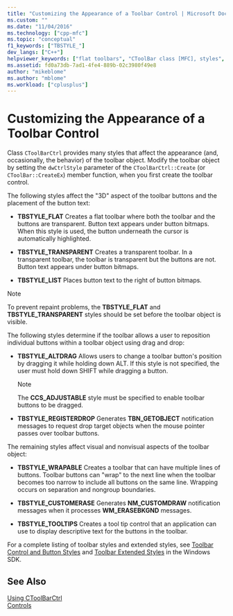 ```yaml
---
title: "Customizing the Appearance of a Toolbar Control | Microsoft Docs"
ms.custom: ""
ms.date: "11/04/2016"
ms.technology: ["cpp-mfc"]
ms.topic: "conceptual"
f1_keywords: ["TBSTYLE_"]
dev_langs: ["C++"]
helpviewer_keywords: ["flat toolbars", "CToolBar class [MFC], styles", "transparent toolbars", "TBSTYLE_ styles [MFC]", "CToolBarCtrl class [MFC], object styles", "toolbar controls [MFC], style"]
ms.assetid: fd0a73db-7ad1-4fe4-889b-02c3980f49e8
author: "mikeblome"
ms.author: "mblome"
ms.workload: ["cplusplus"]
---
```

# Customizing the Appearance of a Toolbar Control

Class `CToolBarCtrl` provides many styles that affect the appearance (and, occasionally, the behavior) of the toolbar object. Modify the toolbar object by setting the `dwCtrlStyle` parameter of the `CToolBarCtrl::Create` (or `CToolBar::CreateEx`) member function, when you first create the toolbar control.

The following styles affect the "3D" aspect of the toolbar buttons and the placement of the button text:

- **TBSTYLE_FLAT** Creates a flat toolbar where both the toolbar and the buttons are transparent. Button text appears under button bitmaps. When this style is used, the button underneath the cursor is automatically highlighted.

- **TBSTYLE_TRANSPARENT** Creates a transparent toolbar. In a transparent toolbar, the toolbar is transparent but the buttons are not. Button text appears under button bitmaps.

- **TBSTYLE_LIST** Places button text to the right of button bitmaps.

> [!NOTE]
>  To prevent repaint problems, the **TBSTYLE_FLAT** and **TBSTYLE_TRANSPARENT** styles should be set before the toolbar object is visible.

The following styles determine if the toolbar allows a user to reposition individual buttons within a toolbar object using drag and drop:

- **TBSTYLE_ALTDRAG** Allows users to change a toolbar button's position by dragging it while holding down ALT. If this style is not specified, the user must hold down SHIFT while dragging a button.

    > [!NOTE]
    >  The **CCS_ADJUSTABLE** style must be specified to enable toolbar buttons to be dragged.

- **TBSTYLE_REGISTERDROP** Generates **TBN_GETOBJECT** notification messages to request drop target objects when the mouse pointer passes over toolbar buttons.

The remaining styles affect visual and nonvisual aspects of the toolbar object:

- **TBSTYLE_WRAPABLE** Creates a toolbar that can have multiple lines of buttons. Toolbar buttons can "wrap" to the next line when the toolbar becomes too narrow to include all buttons on the same line. Wrapping occurs on separation and nongroup boundaries.

- **TBSTYLE_CUSTOMERASE** Generates **NM_CUSTOMDRAW** notification messages when it processes **WM_ERASEBKGND** messages.

- **TBSTYLE_TOOLTIPS** Creates a tool tip control that an application can use to display descriptive text for the buttons in the toolbar.

For a complete listing of toolbar styles and extended styles, see [Toolbar Control and Button Styles](/windows/desktop/Controls/toolbar-control-and-button-styles) and [Toolbar Extended Styles](/windows/desktop/Controls/toolbar-extended-styles) in the Windows SDK.

## See Also

[Using CToolBarCtrl](../mfc/using-ctoolbarctrl.md)<br/>
[Controls](../mfc/controls-mfc.md)

